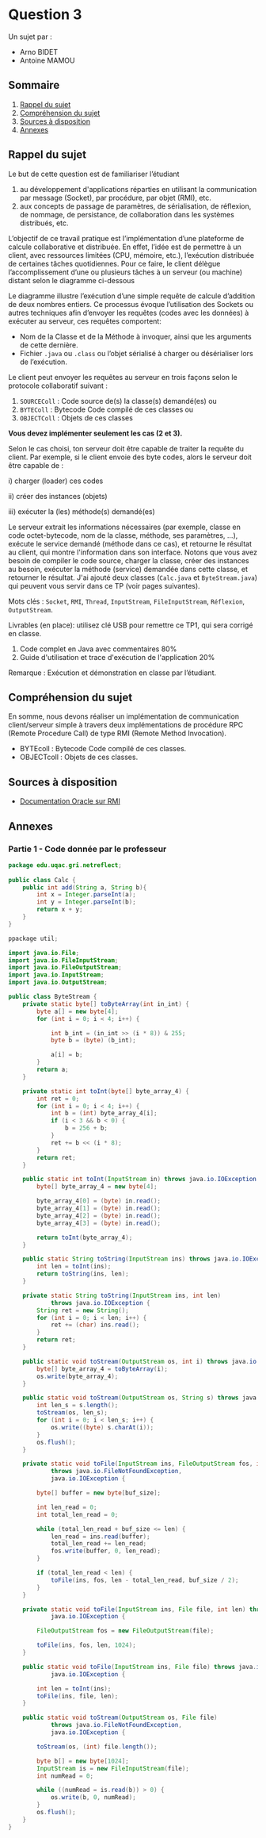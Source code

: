 # Question 3

Un sujet par :
- Arno BIDET
- Antoine MAMOU

## Sommaire

1. [Rappel du sujet](#rappel-du-sujet)
2. [Compréhension du sujet](#compréhension-du-sujet)
2. [Sources à disposition](#sources-à-disposition)
3. [Annexes](#annexes)

## Rappel du sujet 

Le but de cette question est de familiariser l’étudiant 
1. au développement d'applications réparties en utilisant la communication par message (Socket), par procédure, par objet (RMI), etc. 
2. aux  concepts  de  passage  de  paramètres,  de  sérialisation,  de  réflexion,  de  nommage,  de  persistance,  de collaboration dans les systèmes distribués, etc. 
 
L’objectif de ce travail pratique est l’implémentation d’une plateforme de calcule collaborative et distribuée. En effet, l’idée est de permettre à un client, avec ressources limitées (CPU, mémoire, etc.), l’exécution distribuée  de  certaines tâches  quotidiennes. Pour ce faire, le client délègue l’accomplissement d’une  ou  plusieurs  tâches  à  un  serveur  (ou machine) distant selon le diagramme ci-dessous 

Le diagramme illustre l’exécution d’une simple requête de calcule d’addition de deux nombres entiers. Ce processus évoque l’utilisation des Sockets ou autres techniques afin d’envoyer les requêtes (codes avec les données) à exécuter au serveur, ces requêtes comportent:  
- Nom de la Classe et de la Méthode à invoquer, ainsi que les arguments de cette dernière. 
- Fichier `.java` ou `.class` ou l’objet sérialisé à charger ou désérialiser lors de l’exécution. 
 
Le client peut envoyer les requêtes au serveur en trois façons selon le protocole collaboratif suivant : 
1) `SOURCEColl` : Code source de(s) la classe(s) demandé(es) ou  
2) `BYTEColl` : Bytecode Code compilé de ces classes ou  
3) `OBJECTColl` : Objets de ces classes 

**Vous devez implémenter seulement les cas (2 et 3).**

Selon le cas choisi, ton serveur doit être capable de traiter la requête du client. Par exemple, si le client envoie des byte codes, alors le serveur doit être capable de :

i) charger (loader) ces codes 

ii) créer des instances (objets) 

iii) exécuter la (les) méthode(s) demandé(es)   
 
Le serveur extrait les informations nécessaires (par exemple, classe en code octet-bytecode, nom de la classe, méthode, ses  paramètres,  ...),  exécute  le  service  demandé  (méthode  dans  ce  cas),  et  retourne  le  résultat  au  client,  qui  montre l'information dans son interface. Notons que vous avez besoin de compiler le code source, charger la classe, créer des instances au besoin, exécuter la méthode (service) demandée dans cette classe, et retourner le résultat. J'ai ajouté deux classes (`Calc.java` et `ByteStream.java`) qui peuvent vous servir dans ce TP (voir pages suivantes). 
 
Mots clés : `Socket`, `RMI`, `Thread`, `InputStream`, `FileInputStream`, `Réflexion`,  `OutputStream`.

Livrables (en place): utilisez clé USB pour remettre ce TP1, qui sera corrigé en classe. 
1. Code complet en Java avec commentaires   80% 
2. Guide d'utilisation et trace d'exécution de l'application 20%

Remarque : Exécution et démonstration en classe par l’étudiant.

## Compréhension du sujet

En somme, nous devons réaliser un implémentation de communication client/serveur simple à travers deux implémentations de procédure RPC (Remote Procedure Call) de type RMI (Remote Method Invocation).
- BYTEcoll : Bytecode Code compilé de ces classes.
- OBJECTcoll : Objets de ces classes.

## Sources à disposition

- [Documentation Oracle sur RMI](https://docs.oracle.com/javase/tutorial/rmi/index.html)

## Annexes

### Partie 1 - Code donnée par le professeur

```java
package edu.uqac.gri.netreflect; 
 
public class Calc { 
    public int add(String a, String b){ 
        int x = Integer.parseInt(a); 
        int y = Integer.parseInt(b); 
        return x + y; 
    } 
}
```

```java
ppackage util;

import java.io.File;
import java.io.FileInputStream;
import java.io.FileOutputStream;
import java.io.InputStream;
import java.io.OutputStream;

public class ByteStream {
    private static byte[] toByteArray(int in_int) {
        byte a[] = new byte[4];
        for (int i = 0; i < 4; i++) {

            int b_int = (in_int >> (i * 8)) & 255;
            byte b = (byte) (b_int);

            a[i] = b;
        }
        return a;
    }

    private static int toInt(byte[] byte_array_4) {
        int ret = 0;
        for (int i = 0; i < 4; i++) {
            int b = (int) byte_array_4[i];
            if (i < 3 && b < 0) {
                b = 256 + b;
            }
            ret += b << (i * 8);
        }
        return ret;
    }

    public static int toInt(InputStream in) throws java.io.IOException {
        byte[] byte_array_4 = new byte[4];

        byte_array_4[0] = (byte) in.read();
        byte_array_4[1] = (byte) in.read();
        byte_array_4[2] = (byte) in.read();
        byte_array_4[3] = (byte) in.read();

        return toInt(byte_array_4);
    }

    public static String toString(InputStream ins) throws java.io.IOException {
        int len = toInt(ins);
        return toString(ins, len);
    }

    private static String toString(InputStream ins, int len)
            throws java.io.IOException {
        String ret = new String();
        for (int i = 0; i < len; i++) {
            ret += (char) ins.read();
        }
        return ret;
    }

    public static void toStream(OutputStream os, int i) throws java.io.IOException {
        byte[] byte_array_4 = toByteArray(i);
        os.write(byte_array_4);
    }

    public static void toStream(OutputStream os, String s) throws java.io.IOException {
        int len_s = s.length();
        toStream(os, len_s);
        for (int i = 0; i < len_s; i++) {
            os.write((byte) s.charAt(i));
        }
        os.flush();
    }

    private static void toFile(InputStream ins, FileOutputStream fos, int len, int buf_size)
            throws java.io.FileNotFoundException,
            java.io.IOException {

        byte[] buffer = new byte[buf_size];

        int len_read = 0;
        int total_len_read = 0;

        while (total_len_read + buf_size <= len) {
            len_read = ins.read(buffer);
            total_len_read += len_read;
            fos.write(buffer, 0, len_read);
        }

        if (total_len_read < len) {
            toFile(ins, fos, len - total_len_read, buf_size / 2);
        }
    }

    private static void toFile(InputStream ins, File file, int len) throws java.io.FileNotFoundException,
            java.io.IOException {

        FileOutputStream fos = new FileOutputStream(file);

        toFile(ins, fos, len, 1024);
    }

    public static void toFile(InputStream ins, File file) throws java.io.FileNotFoundException,
            java.io.IOException {

        int len = toInt(ins);
        toFile(ins, file, len);
    }

    public static void toStream(OutputStream os, File file)
            throws java.io.FileNotFoundException,
            java.io.IOException {

        toStream(os, (int) file.length());

        byte b[] = new byte[1024];
        InputStream is = new FileInputStream(file);
        int numRead = 0;

        while ((numRead = is.read(b)) > 0) {
            os.write(b, 0, numRead);
        }
        os.flush();
    }
}
```